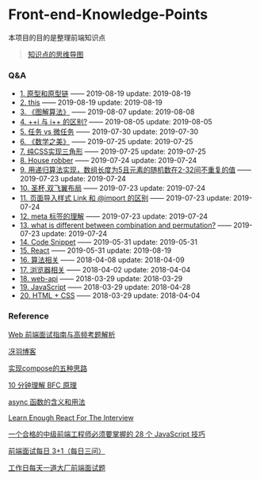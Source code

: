 # Front-end-Knowledge-Points
本项目的目的是整理前端知识点

> [知识点的思维导图](http://naotu.baidu.com/file/dbef5fd56e74b51ead825bcd83f38a56?token=2f6920a3f522cca8)

### Q&A
* [1. 原型和原型链](https://github.com/goldEli/blog/issues/23) —— 2019-08-19 update: 2019-08-19
* [2. this](https://github.com/goldEli/blog/issues/22) —— 2019-08-19 update: 2019-08-19
* [3. 《图解算法》](https://github.com/goldEli/blog/issues/20) —— 2019-08-07 update: 2019-08-08
* [4. ++i 与 i++ 的区别?](https://github.com/goldEli/blog/issues/19) —— 2019-08-05 update: 2019-08-05
* [5. 任务 vs 微任务](https://github.com/goldEli/blog/issues/18) —— 2019-07-30 update: 2019-07-30
* [6. 《数学之美》](https://github.com/goldEli/blog/issues/17) —— 2019-07-25 update: 2019-07-25
* [7. 纯CSS实现三角形](https://github.com/goldEli/blog/issues/16) —— 2019-07-25 update: 2019-07-25
* [8. House robber](https://github.com/goldEli/blog/issues/15) —— 2019-07-24 update: 2019-07-24
* [9. 用递归算法实现，数组长度为5且元素的随机数在2-32间不重复的值](https://github.com/goldEli/blog/issues/14) —— 2019-07-23 update: 2019-07-24
* [10. 圣杯,双飞翼布局](https://github.com/goldEli/blog/issues/13) —— 2019-07-23 update: 2019-07-24
* [11. 页面导入样式 Link 和 @import 的区别](https://github.com/goldEli/blog/issues/12) —— 2019-07-23 update: 2019-07-24
* [12. meta 标签的理解](https://github.com/goldEli/blog/issues/11) —— 2019-07-23 update: 2019-07-24
* [13. what is different between combination and permutation?](https://github.com/goldEli/blog/issues/10) —— 2019-07-23 update: 2019-07-24
* [14. Code Snippet](https://github.com/goldEli/blog/issues/8) —— 2019-05-31 update: 2019-05-31
* [15. React](https://github.com/goldEli/blog/issues/7) —— 2019-05-31 update: 2019-08-19
* [16. 算法相关](https://github.com/goldEli/blog/issues/6) —— 2018-04-08 update: 2018-04-09
* [17. 浏览器相关](https://github.com/goldEli/blog/issues/5) —— 2018-04-02 update: 2018-04-04
* [18. web-api](https://github.com/goldEli/blog/issues/4) —— 2018-03-29 update: 2018-03-29
* [19. JavaScript](https://github.com/goldEli/blog/issues/3) —— 2018-03-29 update: 2018-04-28
* [20. HTML + CSS](https://github.com/goldEli/blog/issues/2) —— 2018-03-29 update: 2018-04-04
### Reference

[Web 前端面试指南与高频考题解析](https://juejin.im/book/5a8f9ddcf265da4e9f6fb959)

[冴羽博客](https://github.com/mqyqingfeng/Blog)

[实现compose的五种思路](https://segmentfault.com/a/1190000011447164)

[10 分钟理解 BFC 原理](https://zhuanlan.zhihu.com/p/25321647)

[async 函数的含义和用法](http://www.ruanyifeng.com/blog/2015/05/async.html)

[Learn Enough React For The Interview](https://medium.com/bb-tutorials-and-thoughts/learn-enough-react-for-the-interview-f460a2fa3aeb)

[一个合格的中级前端工程师必须要掌握的 28 个 JavaScript 技巧](https://juejin.im/post/5cef46226fb9a07eaf2b7516)

[前端面试每日 3+1（每日三问）](https://github.com/haizlin/fe-interview)

[工作日每天一道大厂前端面试题](https://github.com/Advanced-Frontend/Daily-Interview-Question?utm_source=gold_browser_extension)
